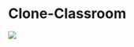 
<h1><a href="https://lucas-emanuel-360.github.io/clone-classroom/" target ="_blank"; style="text-decoration:none;"> Clone-Classroom</a></h1>
<img href="https://lucas-emanuel-360.github.io/clone-classroom/"src="https://drive.google.com/file/d/1EtDO-TPsGQF3M0XyqZl2-mCj2bWqF0n_/view?usp=sharing"></img>
